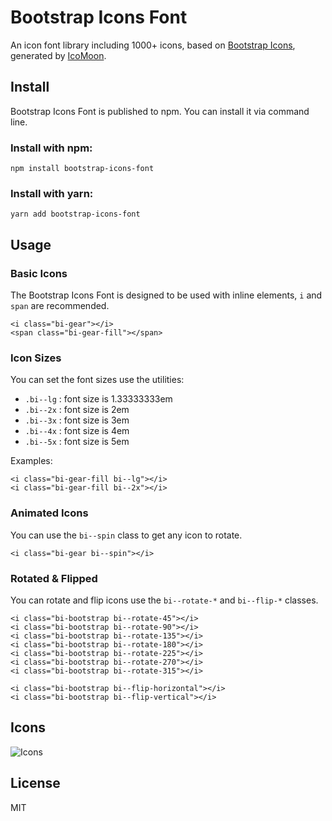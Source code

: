 # Bootstrap Icons Font

An icon font library including 1000+ icons, based on [Bootstrap Icons](https://icons.getbootstrap.com/), generated by [IcoMoon](https://icomoon.io/).

## Install

Bootstrap Icons Font is published to npm. You can install it via command line.

### Install with npm:

    npm install bootstrap-icons-font
    
### Install with yarn:

    yarn add bootstrap-icons-font
   
## Usage

### Basic Icons

The Bootstrap Icons Font is designed to be used with inline elements, `i` and `span` are recommended.

    <i class="bi-gear"></i>
    <span class="bi-gear-fill"></span>

### Icon Sizes
    
You can set the font sizes use the utilities:

- `.bi--lg` : font size is 1.33333333em
- `.bi--2x` : font size is 2em
- `.bi--3x` : font size is 3em
- `.bi--4x` : font size is 4em
- `.bi--5x` : font size is 5em

Examples:

    <i class="bi-gear-fill bi--lg"></i>
    <i class="bi-gear-fill bi--2x"></i>

### Animated Icons

You can use the `bi--spin` class to get any icon to rotate.

    <i class="bi-gear bi--spin"></i>
    
### Rotated & Flipped

You can rotate and flip icons use the `bi--rotate-*` and `bi--flip-*` classes.

    <i class="bi-bootstrap bi--rotate-45"></i>
    <i class="bi-bootstrap bi--rotate-90"></i>
    <i class="bi-bootstrap bi--rotate-135"></i>
    <i class="bi-bootstrap bi--rotate-180"></i>
    <i class="bi-bootstrap bi--rotate-225"></i>
    <i class="bi-bootstrap bi--rotate-270"></i>
    <i class="bi-bootstrap bi--rotate-315"></i>
    
    <i class="bi-bootstrap bi--flip-horizontal"></i>
    <i class="bi-bootstrap bi--flip-vertical"></i>
    
## Icons

![Icons](https://user-images.githubusercontent.com/98681/85891337-be640680-b7a3-11ea-84a0-0a103fce118c.png)

## License

MIT
